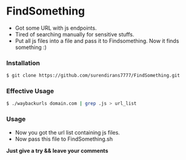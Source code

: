 # FindSomething

- Got some URL with js endpoints. 
- Tired of searching manually for sensitive stuffs.
- Put all js files into a file and pass it to Findsomething. Now it finds something  :) 


### Installation

```sh
$ git clone https://github.com/surendirans7777/FindSomething.git
```

### Effective Usage

```sh
$ ./waybackurls domain.com | grep .js > url_list
```

### Usage
- Now you got the url list containing js files.
- Now pass this file to FindSomething.sh




**Just give a try && leave your comments**


